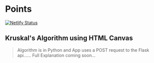 # Points
[![Netlify Status](https://api.netlify.com/api/v1/badges/361d60e0-635d-4e3f-b1df-01e9337e924c/deploy-status)](https://app.netlify.com/sites/modest-hypatia-c57da4/deploys)

## Kruskal's Algorithm using HTML Canvas

> Algorithm is in Python and App uses a POST request to the Flask api......
> Full Explanation coming soon...

